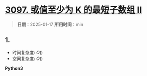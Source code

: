 # [3097. 或值至少为 K 的最短子数组 II](https://leetcode.cn/problems/shortest-subarray-with-or-at-least-k-ii/description/)

> **日期**：2025-01-17
> **所用时间**：min

## 1. 



- 时间复杂度: $O()$
- 空间复杂度: $O()$

**Python3**

```python

```